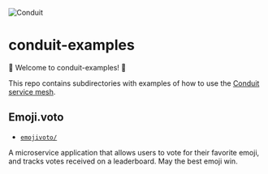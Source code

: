 ![Conduit][conduit-logo]

# conduit-examples

🎈 Welcome to conduit-examples! 👋

This repo contains subdirectories with examples of how to use the
[Conduit service mesh](https://conduit.io).

## Emoji.voto

* [`emojivoto/`](emojivoto/)

A microservice application that allows users to vote for their favorite emoji,
and tracks votes received on a leaderboard. May the best emoji win.

[conduit-logo]: https://user-images.githubusercontent.com/9226/33585569-c620a100-d919-11e7-83b6-a78f6e2683ec.png
